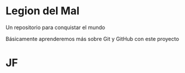 # Legion del Mal
Un repositorio para conquistar el mundo

Básicamente aprenderemos más sobre Git y GitHub con este proyecto


# JF
